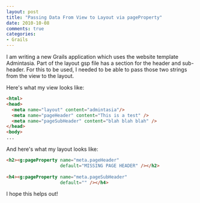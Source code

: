 ```yaml
---
layout: post
title: "Passing Data From View to Layout via pageProperty"
date: 2010-10-08
comments: true
categories: 
- Grails
---
```


I am writing a new Grails application which uses the website template Admintasia. Part of the layout gsp file has a section for the header and sub-header. For this to be used, I needed to be able to pass those two strings from the view to the layout.

Here's what my view looks like:

``` html
<html>
<head>
  <meta name="layout" content="admintasia"/>
  <meta name="pageHeader" content="This is a test" />
  <meta name="pageSubHeader" content="blah blah blah" />
</head>
<body>
...
```
    
And here's what my layout looks like:

``` html
<h2><g:pageProperty name="meta.pageHeader" 
					default="MISSING PAGE HEADER" /></h2>
					
<h4><g:pageProperty name="meta.pageSubHeader" 
					default="" /></h4>
```
    
I hope this helps out!